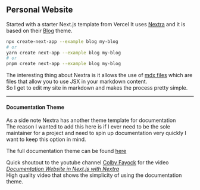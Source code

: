 ## Personal Website

Started with a starter Next.js template from Vercel
It uses [Nextra](https://nextra.site/) and it is based on their [Blog](https://nextra.site/docs/blog-theme/start) theme.  

```bash
npx create-next-app --example blog my-blog
# or
yarn create next-app --example blog my-blog
# or
pnpm create next-app --example blog my-blog
```

The interesting thing about Nextra is it allows the use of [mdx files](https://mdxjs.com/docs/what-is-mdx/) which are files that allow you to use JSX in your markdown content.  
So I get to edit my site in markdown and makes the process pretty simple.

---

#### Documentation Theme

As a side note Nextra has another theme template for documentation   
The reason I wanted to add this here is if I ever need to be the sole maintainer for a project and need to spin up documentation very quickly I want to keep this option in mind.  
  

The full documentation theme can be found [here](https://nextra.site/docs/docs-theme/start)

Quick shoutout to the youtube channel [Colby Fayock](https://www.youtube.com/@colbyfayock) for the video 
_[Documentation Website in Next.js with Nextra](https://www.youtube.com/watch?v=mVDMvYQL7-A)_   
High quality video that shows the simplicity of using the documentation theme.





